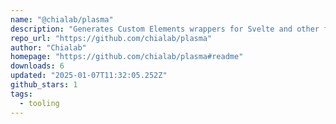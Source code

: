 ```yaml
---
name: "@chialab/plasma"
description: "Generates Custom Elements wrappers for Svelte and other frameworks."
repo_url: "https://github.com/chialab/plasma"
author: "Chialab"
homepage: "https://github.com/chialab/plasma#readme"
downloads: 6
updated: "2025-01-07T11:32:05.252Z"
github_stars: 1
tags: 
  - tooling
---
```

